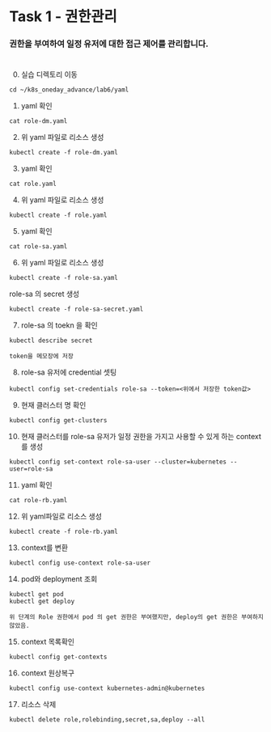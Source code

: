 # Task 1 - 권한관리

### 권한을 부여하여 일정 유저에 대한 접근 제어를 관리합니다.
#
0. 실습 디렉토리 이동
```
cd ~/k8s_oneday_advance/lab6/yaml
```

1. yaml 확인
```
cat role-dm.yaml
```

2. 위 yaml 파일로 리소스 생성
```
kubectl create -f role-dm.yaml
```  

3. yaml 확인

```
cat role.yaml
```

4. 위 yaml 파일로 리소스 생성
```
kubectl create -f role.yaml
```  

5. yaml 확인

```
cat role-sa.yaml
```

6. 위 yaml 파일로 리소스 생성
```
kubectl create -f role-sa.yaml
```  
role-sa 의 secret 생성
```
kubectl create -f role-sa-secret.yaml
```

7. role-sa 의 toekn 을 확인
```
kubectl describe secret
```

```
token을 메모장에 저장
```

8. role-sa 유저에 credential 셋팅
```
kubectl config set-credentials role-sa --token=<위에서 저장한 token값>
```

9. 현재 클러스터 명 확인
```
kubectl config get-clusters
```

10. 현재 클러스터를 role-sa 유저가 일정 권한을 가지고 사용할 수 있게 하는 context를 생성
```
kubectl config set-context role-sa-user --cluster=kubernetes --user=role-sa
```

11. yaml 확인
```
cat role-rb.yaml
```

12. 위 yaml파일로 리소스 생성
```
kubectl create -f role-rb.yaml
```

13. context를 변환
```
kubectl config use-context role-sa-user
```

14. pod와 deployment 조회
```
kubectl get pod
kubectl get deploy
```

```
위 단계의 Role 권한에서 pod 의 get 권한은 부여했지만, deploy의 get 권한은 부여하지 않았음.
```

15. context 목록확인
```
kubectl config get-contexts
```

16. context 원상복구
```
kubectl config use-context kubernetes-admin@kubernetes
```

17. 리소스 삭제
```
kubectl delete role,rolebinding,secret,sa,deploy --all
```